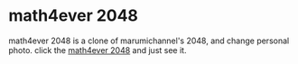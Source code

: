 # math4ever 2048
math4ever 2048 is a clone of marumichannel's 2048, and change personal photo. click the [math4ever 2048](http://math4ever.github.io/2048/) and just see it.

